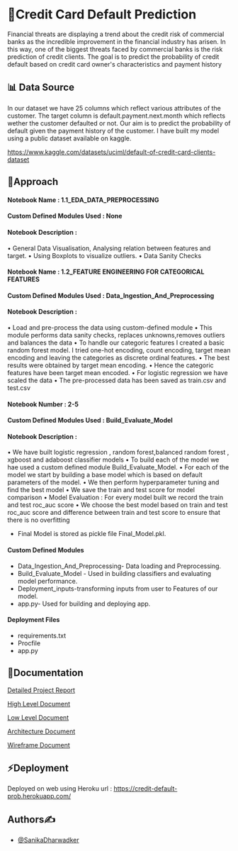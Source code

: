 # 💸Credit Card Default Prediction

Financial threats are displaying a trend about the credit risk of commercial banks as the incredible improvement in the financial industry has arisen. In this way, one of the biggest threats faced by commercial banks is the risk prediction of credit clients. The goal is to predict the probability of credit default based on credit card owner's characteristics and payment history





## 📊 Data Source
In our dataset we have 25 columns which reflect various attributes
of the customer. The target column is default.payment.next.month which reflects wether the customer defaulted or not.
Our aim is to predict the probability of default given the payment history of the customer.
I have built my model using a public dataset available on kaggle.

https://www.kaggle.com/datasets/uciml/default-of-credit-card-clients-dataset

## 🎯Approach

#### Notebook Name : 1.1_EDA_DATA_PREPROCESSING
#### Custom Defined Modules Used : None
#### Notebook Description :
•	General Data Visualisation, Analysing relation between features and target.
•	Using Boxplots to visualize outliers.
•	Data Sanity Checks

#### Notebook Name : 1.2_FEATURE ENGINEERING FOR CATEGORICAL FEATURES

#### Custom Defined Modules Used : Data_Ingestion_And_Preprocessing

#### Notebook Description :

•	Load and pre-process the data using custom-defined module
•	This module performs data sanity checks, replaces unknowns,removes outliers and balances the data 
•	To handle our categoric features I created a basic random forest model. I tried one-hot encoding, count encoding, target mean encoding and leaving the categories as discrete ordinal features.
•	The best results were obtained by target mean encoding. 
•	Hence the categoric features have been target mean encoded.
•	For logistic regression we have scaled the data 
•	The pre-processed data has been saved as train.csv and test.csv



#### Notebook Number : 2-5

#### Custom Defined Modules Used : Build_Evaluate_Model

#### Notebook Description :

•	We have built logistic regression , random forest,balanced random forest , xgboost and adaboost classifier models
•	To build each of the model we hae used a custom defined module Build_Evaluate_Model.
•	For each of the model we start by building a base model which is based on default parameters of the model.
•	We then perform hyperparameter tuning and find the best model
•	We save the train and test score for model comparison
•	Model Evaluation : For  every model built we record the train and test roc_auc score 
•	We choose the best model based on train and test roc_auc score and difference between train and test score to ensure that there is no overfitting

-  Final Model is stored as pickle file Final_Model.pkl.

#### Custom Defined Modules
-  Data_Ingestion_And_Preprocessing- Data loading and  Preprocessing.
-  Build_Evaluate_Model - Used in building classifiers and evaluating model performance.
-  Deployment_inputs-transforming inputs from user to Features of our model.
-  app.py- Used for building and deploying app.

#### Deployment Files
- requirements.txt
- Procfile
- app.py



## 📑Documentation

[Detailed Project Report](https://drive.google.com/file/d/1ES1e_xIR6_FZlwKQFvwolJd3q_sSeg2N/view?usp=sharing)

[High Level Document](https://drive.google.com/file/d/1GPRctHMLq5M8NuFdvQlZuj91rrLll1S5/view?usp=sharing)

[Low Level Document](https://drive.google.com/file/d/1toeX4D0hNN8ZI4U9rhYYxg5w-eMPhRqI/view?usp=sharing)

[Architecture Document](https://drive.google.com/file/d/1JD6gw0zaJ_wDWYLTSEKYnh2cx-cLcA4W/view?usp=sharing)

[Wireframe Document](https://drive.google.com/file/d/1azCG5lWHHSmTjmbYQY3Q_9hT8VEJMH7o/view?usp=sharing)


## ⚡Deployment


Deployed on web using Heroku url : https://credit-default-prob.herokuapp.com/

## Authors✍

- [@SanikaDharwadker](https://www.github.com/SanikaDharwadker)
